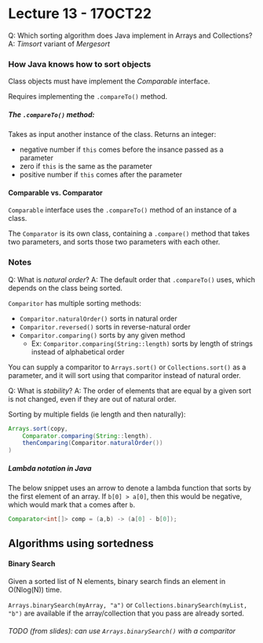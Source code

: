 # Lecture 13 - 17OCT22
Q: Which sorting algorithm does Java implement in Arrays and Collections?
A: *Timsort* variant of *Mergesort*

### How Java knows how to sort objects
Class objects must have implement the *Comparable* interface.

Requires implementing the ``.compareTo()`` method.

##### The `.compareTo()` method:
Takes as input another instance of the class.
Returns an integer:
- negative number if `this` comes before the insance passed as a parameter
- zero if `this` is the same as the parameter
- positive number if `this` comes after the parameter

#### Comparable vs. Comparator
`Comparable` interface uses the `.compareTo()` method of an instance of a class.

The `Comparator` is its own class, containing a `.compare()` method that takes two parameters, and sorts those two parameters with each other.

### Notes
Q: What is *natural order*?
A: The default order that `.compareTo()` uses, which depends on the class being sorted.

`Comparitor` has multiple sorting methods:
- `Comparitor.naturalOrder()` sorts in natural order
- `Comparitor.reversed()` sorts in reverse-natural order
- `Comparitor.comparing()` sorts by any given method
	- Ex: `Comparitor.comparing(String::length)` sorts by length of strings instead of alphabetical order

You can supply a comparitor to `Arrays.sort()` or `Collections.sort()` as a parameter, and it will sort using that comparitor instead of natural order.

Q: What is *stability*?
A: The order of elements that are equal by a given sort is not changed, even if they are out of natural order.

Sorting by multiple fields (ie length and then naturally):
```java
Arrays.sort(copy,
	Comparator.comparing(String::length).
	thenComparing(Comparitor.naturalOrder())
)
```

##### Lambda notation in Java
The below snippet uses an arrow to denote a lambda function that sorts by the first element of an array. If `b[0] > a[0]`, then this would be negative, which would mark that `a` comes after `b`.
```java
Comparator<int[]> comp = (a,b) -> (a[0] - b[0]);
```

## Algorithms using sortedness
#### Binary Search
Given a sorted list of N elements, binary search finds an element in O(Nlog(N)) time.

`Arrays.binarySearch(myArray, "a")` or `Collections.binarySearch(myList, "b")` are available if the array/collection that you pass are already sorted.

###### TODO (from slides): can use `Arrays.binarySearch()` with a comparitor